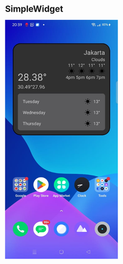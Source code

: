 ﻿# SimpleWidget
 <img src="https://github.com/hendralijaya/SimpleWidget/blob/main/app/src/main/res/drawable/simple_widget.jpg" width="371" height="785">

